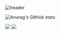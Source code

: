 ![header](https://capsule-render.vercel.app/api?type=waving&color=8AAAE5&height=300&section=header&text=HELLO%20&fontSize=90&text=⚽&fontSize=30&fontColor=FEFEFE)

![Anurag's GitHub stats](https://github-readme-stats.vercel.app/api?username=Hurlang&show_icons=true&theme=buefy)
 
 


<a href="https://velog.io/@dev-hongs" target="_blank"><img src="https://img.shields.io/badge/velog-8AAAE5?style=for-the-badge&logo=velog&logoColor=FEFEFE"/></a>
<a href="https://blog.naver.com/iamseongmin" target="_blank"><img src="https://img.shields.io/badge/blog-8AAAE5?style=for-the-badge&logo=naver&logoColor=FEFEFE"/></a>
